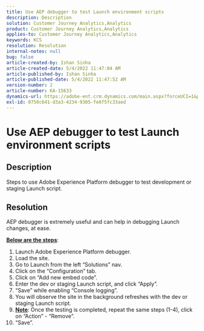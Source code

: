 ```yaml
---
title: Use AEP debugger to test Launch environment scripts
description: Description
solution: Customer Journey Analytics,Analytics
product: Customer Journey Analytics,Analytics
applies-to: Customer Journey Analytics,Analytics
keywords: KCS
resolution: Resolution
internal-notes: null
bug: false
article-created-by: Ishan Sinha
article-created-date: 5/4/2022 11:47:04 AM
article-published-by: Ishan Sinha
article-published-date: 5/4/2022 11:47:52 AM
version-number: 2
article-number: KA-15633
dynamics-url: https://adobe-ent.crm.dynamics.com/main.aspx?forceUCI=1&pagetype=entityrecord&etn=knowledgearticle&id=753eede9-9fcb-ec11-a7b5-6045bd00db25
exl-id: 0750c641-d3a3-4234-9305-fe6f5fc33aed
---
```

# Use AEP debugger to test Launch environment scripts

## Description


Steps to use Adobe Experience Platform debugger to test development or staging Launch script.


## Resolution


AEP debugger is extremely useful and can help in debugging Launch changes, at ease.

<b><u>Below are the steps</u></b>:

1. Launch Adobe Experience Platform debugger.
2. Load the site.
3. Go to Launch from the left “Solutions” nav.
4. Click on the “Configuration” tab.
5. Click on “Add new embed code”.
6. Enter the dev or staging Launch script, and click “Apply”.
7. “Save” while enabling “Console logging”.
8. You will observe the site in the background refreshes with the dev or staging Launch script.
9. <b><u>Note</u></b>: Once the testing is completed, repeat the same steps (1-4), click on “Action” - “Remove”.
10. “Save”.
